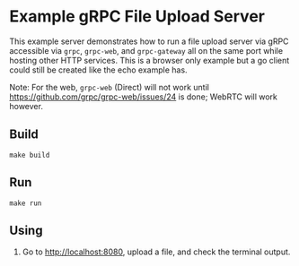 # Example gRPC File Upload Server

This example server demonstrates how to run a file upload server via gRPC accessible via `grpc`, `grpc-web`, and `grpc-gateway` all on the same port while hosting other HTTP services. This is a browser only example but a go client could still be created like the echo example has.

Note: For the web, `grpc-web` (Direct) will not work until https://github.com/grpc/grpc-web/issues/24 is done; WebRTC will work however.

## Build

`make build`

## Run

`make run`

## Using

1. Go to [http://localhost:8080](http://localhost:8080), upload a file, and check the terminal output.

